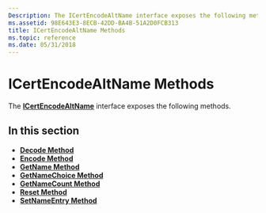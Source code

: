 ```yaml
---
Description: The ICertEncodeAltName interface exposes the following methods.
ms.assetid: 98E643E3-8ECB-42DD-BA4B-51A2D0FCB313
title: ICertEncodeAltName Methods
ms.topic: reference
ms.date: 05/31/2018
---
```


# ICertEncodeAltName Methods

The [**ICertEncodeAltName**](/windows/desktop/api/Certenc/nn-certenc-icertencodealtname) interface exposes the following methods.

## In this section

-   [**Decode Method**](/windows/desktop/api/Certenc/nf-certenc-icertencodealtname-decode)
-   [**Encode Method**](/windows/desktop/api/Certenc/nf-certenc-icertencodealtname-encode)
-   [**GetName Method**](/windows/desktop/api/Certenc/nf-certenc-icertencodealtname-getname)
-   [**GetNameChoice Method**](/windows/desktop/api/Certenc/nf-certenc-icertencodealtname-getnamechoice)
-   [**GetNameCount Method**](/windows/desktop/api/Certenc/nf-certenc-icertencodealtname-getnamecount)
-   [**Reset Method**](/windows/desktop/api/Certenc/nf-certenc-icertencodealtname-reset)
-   [**SetNameEntry Method**](/windows/desktop/api/Certenc/nf-certenc-icertencodealtname-setnameentry)

 

 



